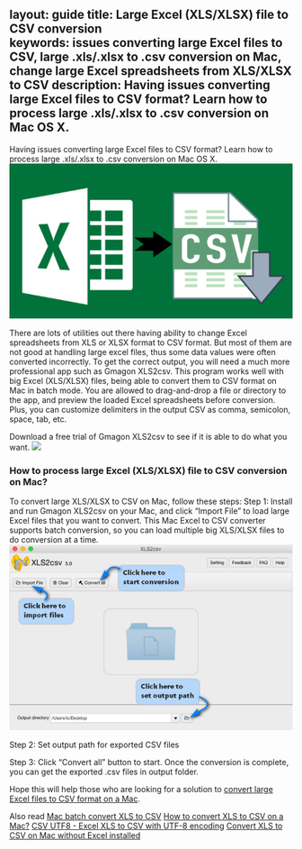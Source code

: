 layout: guide
title: Large Excel (XLS/XLSX) file to CSV conversion     
keywords: issues converting large Excel files to CSV, large .xls/.xlsx to .csv conversion on Mac, change large Excel spreadsheets from XLS/XLSX to CSV 
description: Having issues converting large Excel files to CSV format? Learn how to process large .xls/.xlsx to .csv conversion on Mac OS X.  
---
Having issues converting large Excel files to CSV format? Learn how to process large .xls/.xlsx to .csv conversion on Mac OS X. 
![](../img/batch-convert-excel-to-csv.png)

There are lots of utilities out there having ability to change Excel spreadsheets from XLS or XLSX format to CSV format. But most of them are not good at handling large excel files, thus some data values were often converted incorrectly. To get the correct output, you will need a much more professional app such as Gmagon XLS2csv. This program works well with big Excel (XLS/XLSX) files, being able to convert them to CSV format on Mac in batch mode. You are allowed to drag-and-drop a file or directory to the app, and preview the loaded Excel spreadsheets before conversion. Plus, you can customize delimiters in the output CSV as comma, semicolon, space, tab, etc.

Download a free trial of Gmagon XLS2csv to see if it is able to do what you want.
<a href="https://gmagon.com/products/store/xls2csv/" target="_blank" rel="nofollow me noopener noreferrer" ><img src="https://gmagon.com/asset/images/free-download.png" /></a>

### How to process large Excel (XLS/XLSX) file to CSV conversion on Mac? 
To convert large XLS/XLSX to CSV on Mac, follow these steps:
Step 1: Install and run Gmagon XLS2csv on your Mac, and click “Import File” to load large Excel files that you want to convert. This Mac Excel to CSV converter supports batch conversion, so you can load multiple big XLS/XLSX files to do conversion at a time. 
![](../img/xls2csv-ui.png)

Step 2: Set output path for exported CSV files 

Step 3: Click “Convert all” button to start. Once the conversion is complete, you can get the exported .csv files in output folder. 

Hope this will help those who are looking for a solution to <a href="https://gmagon.com/products/store/xls2csv/" target="_blank" rel="nofollow me noopener noreferrer" >convert large Excel files to CSV format on a Mac</a>. 

Also read 
 <a href="https://gmagon.com/guide/mac-batch-convert-xls-to-csv.html" target="_blank" rel="nofollow me noopener noreferrer" >Mac batch convert XLS to CSV</a>
<a href="https://gmagon.com/guide/convert-xls-to-csv-on-mac.html" target="_blank" rel="nofollow me noopener noreferrer" >How to convert XLS to CSV on a Mac?</a>
<a href="https://gmagon.com/guide/xls2csv/csv-utf8.html" target="_blank" rel="nofollow me noopener noreferrer" >CSV UTF8 - Excel XLS to CSV with UTF-8 encoding</a>
<a href="https://gmagon.com/guide/convert-xls-on-mac-without-excel.html" target="_blank" rel="nofollow me noopener noreferrer" >Convert XLS to CSV on Mac without Excel installed</a>